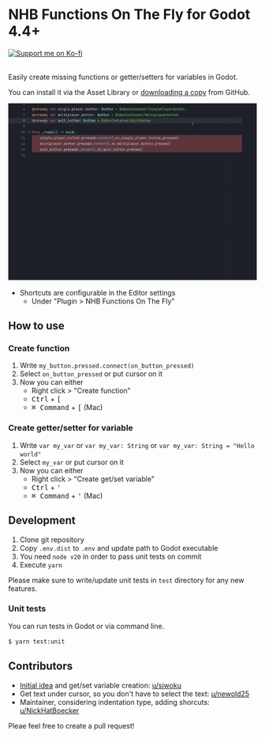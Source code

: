 # NHB Functions On The Fly for Godot 4.4+

<a href="https://ko-fi.com/nickhatboecker">
<img src="https://camo.githubusercontent.com/5f3ad29b3051aac409943c7b590b86490c6ec7ad399379ca73521d9ff98a28f7/68747470733a2f2f696d672e736869656c64732e696f2f62616467652f737570706f72745f6d655f6f6e5f6b6f2d2d66692d4631363036313f7374796c653d666f722d7468652d6261646765266c6f676f3d6b6f6669266c6f676f436f6c6f723d663566356635" alt="Support me on Ko-fi">
</a><br><br>

Easily create missing functions or getter/setters for variables in Godot.

You can install it via the Asset Library or [downloading a copy](https://github.com/nickhatboecker/nhb_functions_on_the_fly/archive/refs/heads/main.zip) from GitHub.

![Plugin Showcase](https://raw.githubusercontent.com/NickHatBoecker/nhb_functions_on_the_fly/refs/heads/main/assets/create_function_showcase.gif)

- Shortcuts are configurable in the Editor settings
    - Under "Plugin > NHB Functions On The Fly"

## How to use

### Create function

1. Write `my_button.pressed.connect(on_button_pressed)`
2. Select `on_button_pressed` or put cursor on it
3. Now you can either
    - Right click > "Create function"
    - <kbd>Ctrl</kbd> + <kbd>[</kbd>
    - <kbd>⌘ Command</kbd> + <kbd>[</kbd> (Mac)

### Create getter/setter for variable

1. Write `var my_var` or `var my_var: String` or `var my_var: String = "Hello world"`
2. Select `my_var` or put cursor on it
3. Now you can either
    - Right click > "Create get/set variable"
    - <kbd>Ctrl</kbd> + <kbd>'</kbd>
    - <kbd>⌘ Command</kbd> + <kbd>'</kbd> (Mac)

## Development

1. Clone git repository
2. Copy `.env.dist` to `.env` and update path to Godot executable
3. You need `node v20` in order to pass unit tests on commit
4. Execute `yarn`

Please make sure to write/update unit tests in `test` directory for any new features.

### Unit tests

You can run tests in Godot or via command line.

```bash
$ yarn test:unit
```

## Contributors

- [Initial idea](https://www.reddit.com/r/godot/comments/1morndn/im_a_lazy_programmer_and_added_a_generate_code/) and get/set variable creation: [u/siwoku](https://www.reddit.com/user/siwoku/)
- Get text under cursor, so you don't have to select the text: [u/newold25](https://www.reddit.com/user/newold25/)
- Maintainer, considering indentation type, adding shorcuts: [u/NickHatBoecker](https://nickhatboecker.de/linktree/)

Pleae feel free to create a pull request!
